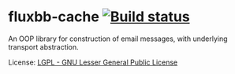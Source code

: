 # fluxbb-cache [![Build status](https://secure.travis-ci.org/fluxbb/mailer.png?branch=master)](https://travis-ci.org/fluxbb/mailer)
An OOP library for construction of email messages, with underlying transport abstraction.

License: [LGPL - GNU Lesser General Public License](http://www.gnu.org/licenses/lgpl.html)
